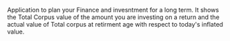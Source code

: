 Application to plan your Finance and invesntment for a long term.
It shows the Total Corpus value of the amount you are investing on a return and the actual value of Total corpus at retirment age with respect to today's inflated value. 

